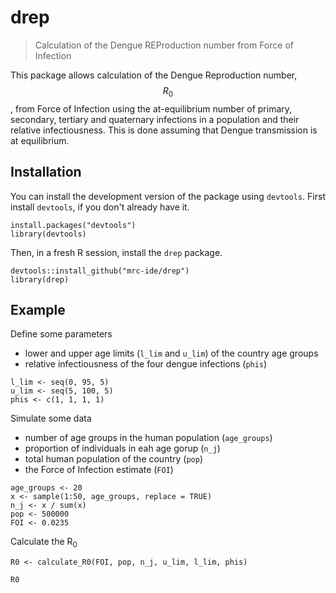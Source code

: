 # drep

> Calculation of the Dengue REProduction number from Force of Infection

This package allows calculation of the Dengue Reproduction number, $$R_0$$, from 
Force of Infection using the at-equilibrium number of primary, secondary, tertiary 
and quaternary infections in a population and their relative infectiousness. 
This is done assuming that Dengue transmission is at equilibrium. 

## Installation

You can install the development version of the package using `devtools`. First install `devtools`, if you don't already have it.

```{r include = TRUE, eval = FALSE}
install.packages("devtools")
library(devtools)
```

Then, in a fresh R session, install the `drep` package.

```{r include = TRUE, eval = FALSE}
devtools::install_github("mrc-ide/drep")
library(drep)
```
## Example

Define some parameters

* lower and upper age limits (`l_lim` and `u_lim`) of the country age groups
* relative infectiousness of the four dengue infections (`phis`)

```{r}
l_lim <- seq(0, 95, 5)
u_lim <- seq(5, 100, 5)
phis <- c(1, 1, 1, 1)
```

Simulate some data

* number of age groups in the human population (`age_groups`)
* proportion of individuals in eah age gorup (`n_j`)
* total human population of the country (`pop`)
* the Force of Infection estimate (`FOI`)

```{r}
age_groups <- 20
x <- sample(1:50, age_groups, replace = TRUE)
n_j <- x / sum(x)
pop <- 500000
FOI <- 0.0235
```

Calculate the R<sub>0</sub>

```{r}
R0 <- calculate_R0(FOI, pop, n_j, u_lim, l_lim, phis)

R0
```
